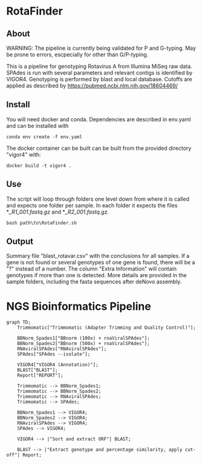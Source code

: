 # RotaFinder
## About
WARNING: The pipeline is currently being validated for P and G-typing. May be prone to errors, escpecially for other than G/P-typing.

This is a pipeline for genotyping Rotavirus A from Illumina MiSeq raw data. SPAdes is run with several parameters and relevant contigs is identified by VIGOR4. Genotyping is performed by blast and local database. Cutoffs are applied as described by https://pubmed.ncbi.nlm.nih.gov/18604469/ 

## Install

You will need docker and conda. Dependencies are described in env.yaml and can be installed with 

```
conda env create -f env.yaml
```

The docker container can be built can be built from the provided directory "vigor4" with:

```
docker build -t vigor4 .
```


## Use

The script will loop through folders one level down from where it is called and expects one folder per sample. In each folder it expects the files **_R1_001.fastq.gz* and **_R2_001.fastq.gz*.

```
bash path\to\RotaFinder.sh
```

## Output

Summary file "blast_rotavar.csv" with the conclusions for all samples. If a gene is not found or several genotypes of one gene is found, there will be a "?" instead of a number. The column "Extra Information" will contain genotypes if more than one is detected. More details are provided in the sample folders, including the fasta sequences after deNovo assembly. 

# NGS Bioinformatics Pipeline



```mermaid
graph TD;
    Trimmomatic["Trimmomatic (Adapter Trimming and Quality Control)"];

    BBNorm_Spades1["BBnorm (100x) + rnaViralSPAdes"];
    BBNorm_Spades2["BBnorm (500x) + rnaViralSPAdes"];
    RNAviralSPAdes["RNAviralSPAdes"];
    SPAdes["SPAdes --isolate"];

    VIGOR4["VIGOR4 (Annotation)"];
    BLAST["BLAST"];
    Report["REPORT"];

    Trimmomatic --> BBNorm_Spades1;
    Trimmomatic --> BBNorm_Spades2;
    Trimmomatic --> RNAviralSPAdes;
    Trimmomatic --> SPAdes;

    BBNorm_Spades1 --> VIGOR4;
    BBNorm_Spades2 --> VIGOR4;
    RNAviralSPAdes --> VIGOR4;
    SPAdes --> VIGOR4;

    VIGOR4 --> |"Sort and extract ORF"| BLAST;

    BLAST --> |"Extract genotype and percentage similarity, apply cut-off"| Report;
